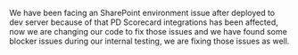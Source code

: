 We have been facing an SharePoint environment issue after deployed to dev server because of that PD Scorecard integrations has been affected, now we are changing our code to fix those issues and we have found some blocker issues during our internal testing, we are fixing those issues as well. 
